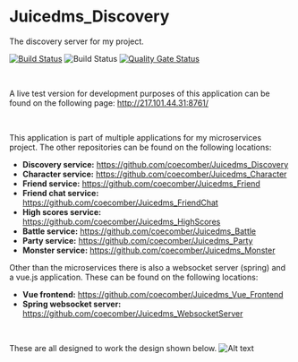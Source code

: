# Juicedms_Discovery
 The discovery server for my project.


[![Build Status](https://travis-ci.com/coecomber/Juicedms_Discovery.svg)](https://travis-ci.com/coecomber/Juicedms_Discovery) ![Build Status](https://img.shields.io/docker/cloud/build/coecomber/juicedms_discovery) [![Quality Gate Status](https://sonarcloud.io/api/project_badges/measure?project=coecomber_Juicedms_Discovery&metric=alert_status)](https://sonarcloud.io/dashboard?id=coecomber_Juicedms_Discovery)

&nbsp;

A live test version for development purposes of this application can be found on the following page: http://217.101.44.31:8761/

&nbsp;

This application is part of multiple applications for my microservices project. The other repositories can be found on the following locations:
* **Discovery service:** https://github.com/coecomber/Juicedms_Discovery
* **Character service:** https://github.com/coecomber/Juicedms_Character
* **Friend service:** https://github.com/coecomber/Juicedms_Friend
* **Friend chat service:** https://github.com/coecomber/Juicedms_FriendChat
* **High scores service:** https://github.com/coecomber/Juicedms_HighScores
* **Battle service:** https://github.com/coecomber/Juicedms_Battle
* **Party service:** https://github.com/coecomber/Juicedms_Party
* **Monster service:** https://github.com/coecomber/Juicedms_Monster

Other than the microservices there is also a websocket server (spring) and a vue.js application. These can be found on the following locations:
* **Vue frontend:** https://github.com/coecomber/Juicedms_Vue_Frontend
* **Spring websocket server:** https://github.com/coecomber/Juicedms_WebsocketServer


&nbsp;

These are all designed to work the design shown below.
![Alt text](https://i.gyazo.com/7677acc8c462ca42a40f6f40f0ba4ab0.png "Microservices Design")

